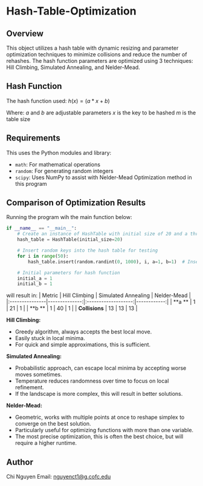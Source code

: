 # Hash-Table-Optimization

## Overview
This object utilizes a hash table with dynamic resizing and parameter optimization techniques to minimize collisions and reduce the number of rehashes. The hash function parameters are optimized using 3 techniques: Hill Climbing, Simulated Annealing, and Nelder-Mead. 

## Hash Function
The hash function used:
    $h(x) = (a*x + b) % m$

Where:
    *a* and *b* are adjustable parameters
    *x* is the key to be hashed
    *m* is the table size

## Requirements
This uses the Python modules and library:
- `math`: For mathematical operations
- `random`: For generating random integers
- `scipy`: Uses NumPy to assist with Nelder-Mead Optimization method in this program

## Comparison of Optimization Results
Running the program wih the main function below:
```python
if __name__ == "__main__":
    # Create an instance of HashTable with initial size of 20 and a threshold load factor
    hash_table = HashTable(initial_size=20)

    # Insert random keys into the hash table for testing
    for i in range(50):
        hash_table.insert(random.randint(0, 1000), i, a=1, b=1)  # Insert with default parameters

    # Initial parameters for hash function
    initial_a = 1
    initial_b = 1
```
will result in:
| Metric         | Hill Climbing | Simulated Annealing | Nelder-Mead |
|:---------------|--------------:|:-------------------:|------------:|
| **a         ** | 1             | 21                  | 1           |
| **b         ** | 1             | 40                  | 1           |
| **Collisions** | 13            | 13                  | 13          |

**Hill Climbing:**
- Greedy algorithm, always accepts the best local move.
- Easily stuck in local minima.
- For quick and simple approximations, this is sufficient.
  
**Simulated Annealing:**
- Probabilistic approach, can escape local minima by accepting worse moves sometimes.
- Temperature reduces randomness over time to focus on local refinement.
- If the landscape is more complex, this will result in better solutions.

**Nelder-Mead:**
- Geometric, works with multiple points at once to reshape simplex to converge on the best solution.
- Particularly useful for optimizing functions with more than one variable.
- The most precise optimization, this is often the best choice, but will require a higher runtime.

## Author
Chi Nguyen
Email: nguyenct1@g.cofc.edu
